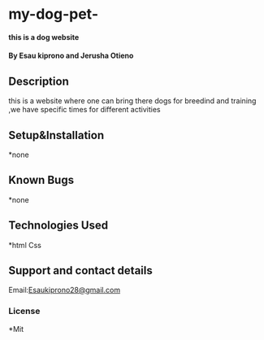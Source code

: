 # my-dog-pet-
#### this is a dog website
#### By Esau kiprono and Jerusha Otieno
## Description
this is a website where one can bring there dogs for breedind and training ,we have specific times for different activities
## Setup&Installation 
*none
## Known Bugs
*none
## Technologies Used
*html
Css
## Support and contact details
Email:Esaukiprono28@gmail.com
### License
*Mit

